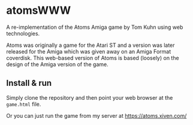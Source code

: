 atomsWWW
========

A re-implementation of the Atoms Amiga game by Tom Kuhn using web technologies.

Atoms was originally a game for the Atari ST and a version was later released
for the Amiga which was given away on an Amiga Format coverdisk. This web-based
version of Atoms is based (loosely) on the design of the Amiga version of the
game.

Install & run
-------------
Simply clone the repository and then point your web browser at the `game.html`
file.

Or you can just run the game from my server at https://atoms.xiven.com/
